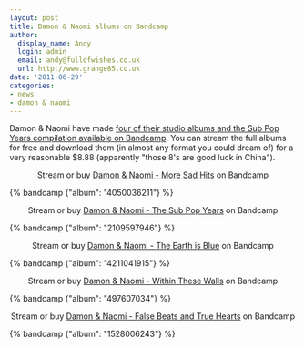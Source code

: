 ```yaml
---
layout: post
title: Damon & Naomi albums on Bandcamp
author:
  display_name: Andy
  login: admin
  email: andy@fullofwishes.co.uk
  url: http://www.grange85.co.uk
date: '2011-06-29'
categories:
- news
- damon & naomi
---
```

<p>Damon & Naomi have made <a href="http://damonandnaomi.bandcamp.com/">four of their studio albums and the Sub Pop Years compilation available on Bandcamp</a>. You can stream the full albums for free and download them (in almost any format you could dream of) for a very reasonable $8.88 (apparently "those 8's are good luck in China").</p>
<p style="text-align: center;">Stream or buy <a href="http://damonandnaomi.bandcamp.com/album/more-sad-hits">Damon & Naomi - More Sad Hits</a> on Bandcamp</p>
{% bandcamp {"album": "4050036211"} %}
<p style="text-align: center;">Stream or buy <a href="http://damonandnaomi.bandcamp.com/album/the-sub-pop-years-1995-2002">Damon & Naomi - The Sub Pop Years</a> on Bandcamp</p>
{% bandcamp {"album": "2109597946"} %}
<p style="text-align: center;">Stream or buy <a href="http://damonandnaomi.bandcamp.com/album/the-earth-is-blue">Damon & Naomi - The Earth is Blue</a> on Bandcamp</p>
{% bandcamp {"album": "4211041915"} %}
<p style="text-align: center;">Stream or buy <a href="http://damonandnaomi.bandcamp.com/album/within-these-walls">Damon & Naomi - Within These Walls</a> on Bandcamp</p>
{% bandcamp {"album": "497607034"} %}
<p style="text-align: center;">Stream or buy <a href="http://damonandnaomi.bandcamp.com/album/false-beats-and-true-hearts">Damon & Naomi - False Beats and True Hearts</a> on Bandcamp</p>
{% bandcamp {"album": "1528006243"} %}
